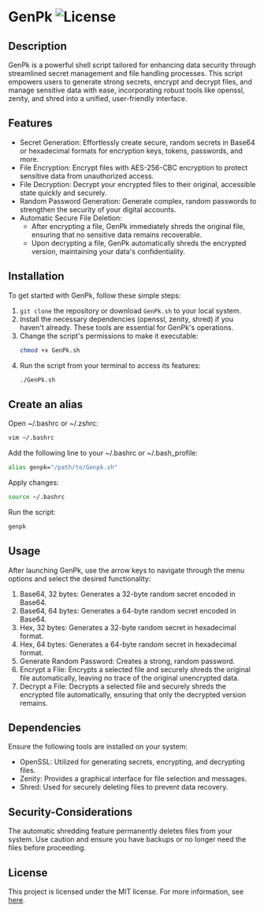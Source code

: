 # GenPk ![License](https://img.shields.io/badge/License-MIT-blue.svg) 

## Description
GenPk is a powerful shell script tailored for enhancing data security through streamlined secret management and file handling processes. This script empowers users to generate strong secrets, encrypt and decrypt files, and manage sensitive data with ease, incorporating robust tools like openssl, zenity, and shred into a unified, user-friendly interface.

## Features 

- Secret Generation: Effortlessly create secure, random secrets in Base64 or hexadecimal formats for encryption keys, tokens, passwords, and more.
- File Encryption: Encrypt files with AES-256-CBC encryption to protect sensitive data from unauthorized access.
- File Decryption: Decrypt your encrypted files to their original, accessible state quickly and securely.
- Random Password Generation: Generate complex, random passwords to strengthen the security of your digital accounts.
- Automatic Secure File Deletion:
    - After encrypting a file, GenPk immediately shreds the original file, ensuring that no sensitive data remains recoverable.
    - Upon decrypting a file, GenPk automatically shreds the encrypted version, maintaining your data's confidentiality.

## Installation

To get started with GenPk, follow these simple steps:

1. `git clone` the repository or download `GenPk.sh` to your local system.
2. Install the necessary dependencies (openssl, zenity, shred) if you haven't already. These tools are essential for GenPk's operations.
3. Change the script's permissions to make it executable:
    ```bash
    chmod +x GenPk.sh
    ```
4. Run the script from your terminal to access its features:
    ```bash
    ./GenPk.sh
    ```

## Create an alias

Open ~/.bashrc or ~/.zshrc:
```bash
vim ~/.bashrc
```

Add the following line to your ~/.bashrc or ~/.bash_profile:
```bash
alias genpk="/path/to/Genpk.sh"
```

Apply changes:
```bash
source ~/.bashrc
```

Run the script:
```bash
genpk
```

## Usage

After launching GenPk, use the arrow keys to navigate through the menu options and select the desired functionality:

1. Base64, 32 bytes: Generates a 32-byte random secret encoded in Base64.
2. Base64, 64 bytes: Generates a 64-byte random secret encoded in Base64.
3. Hex, 32 bytes: Generates a 32-byte random secret in hexadecimal format.
4. Hex, 64 bytes: Generates a 64-byte random secret in hexadecimal format.
5. Generate Random Password: Creates a strong, random password.
6. Encrypt a File: Encrypts a selected file and securely shreds the original file automatically, leaving no trace of the original unencrypted data.
7. Decrypt a File: Decrypts a selected file and securely shreds the encrypted file automatically, ensuring that only the decrypted version remains.

## Dependencies

Ensure the following tools are installed on your system:

- OpenSSL: Utilized for generating secrets, encrypting, and decrypting files.
- Zenity: Provides a graphical interface for file selection and messages.
- Shred: Used for securely deleting files to prevent data recovery.

## Security-Considerations

The automatic shredding feature permanently deletes files from your system. Use caution and ensure you have backups or no longer need the files before proceeding.

## License

This project is licensed under the MIT license. For more information, see [here](https://opensource.org/licenses/MIT).
  
